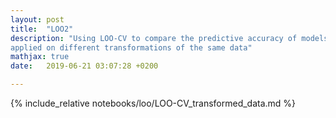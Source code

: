 ```yaml
---
layout: post
title:  "LOO2"
description: "Using LOO-CV to compare the predictive accuracy of models
applied on different transformations of the same data"
mathjax: true
date:   2019-06-21 03:07:28 +0200

---
```


{% include_relative notebooks/loo/LOO-CV_transformed_data.md %}
